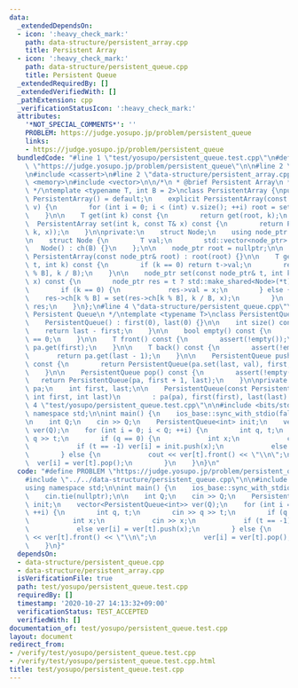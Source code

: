 ```yaml
---
data:
  _extendedDependsOn:
  - icon: ':heavy_check_mark:'
    path: data-structure/persistent_array.cpp
    title: Persistent Array
  - icon: ':heavy_check_mark:'
    path: data-structure/persistent_queue.cpp
    title: Persistent Queue
  _extendedRequiredBy: []
  _extendedVerifiedWith: []
  _pathExtension: cpp
  _verificationStatusIcon: ':heavy_check_mark:'
  attributes:
    '*NOT_SPECIAL_COMMENTS*': ''
    PROBLEM: https://judge.yosupo.jp/problem/persistent_queue
    links:
    - https://judge.yosupo.jp/problem/persistent_queue
  bundledCode: "#line 1 \"test/yosupo/persistent_queue.test.cpp\"\n#define PROBLEM\
    \ \"https://judge.yosupo.jp/problem/persistent_queue\"\n\n#line 2 \"data-structure/persistent_queue.cpp\"\
    \n#include <cassert>\n#line 2 \"data-structure/persistent_array.cpp\"\n#include\
    \ <memory>\n#include <vector>\n\n/*\n * @brief Persistent Array\n * @docs docs/data-structure/persistent_array.md\n\
    \ */\ntemplate <typename T, int B = 2>\nclass PersistentArray {\npublic:\n   \
    \ PersistentArray() = default;\n    explicit PersistentArray(const std::vector<T>&\
    \ v) {\n        for (int i = 0; i < (int) v.size(); ++i) root = set(root, i, v[i]);\n\
    \    }\n\n    T get(int k) const {\n        return get(root, k);\n    }\n\n  \
    \  PersistentArray set(int k, const T& x) const {\n        return PersistentArray(set(root,\
    \ k, x));\n    }\n\nprivate:\n    struct Node;\n    using node_ptr = std::shared_ptr<Node>;\n\
    \n    struct Node {\n        T val;\n        std::vector<node_ptr> ch;\n     \
    \   Node() : ch(B) {}\n    };\n\n    node_ptr root = nullptr;\n\n    explicit\
    \ PersistentArray(const node_ptr& root) : root(root) {}\n\n    T get(const node_ptr&\
    \ t, int k) const {\n        if (k == 0) return t->val;\n        return get(t->ch[k\
    \ % B], k / B);\n    }\n\n    node_ptr set(const node_ptr& t, int k, const T&\
    \ x) const {\n        node_ptr res = t ? std::make_shared<Node>(*t) : std::make_shared<Node>();\n\
    \        if (k == 0) {\n            res->val = x;\n        } else {\n        \
    \    res->ch[k % B] = set(res->ch[k % B], k / B, x);\n        }\n        return\
    \ res;\n    }\n};\n#line 4 \"data-structure/persistent_queue.cpp\"\n\n/*\n * @brief\
    \ Persistent Queue\n */\ntemplate <typename T>\nclass PersistentQueue {\npublic:\n\
    \    PersistentQueue() : first(0), last(0) {}\n\n    int size() const {\n    \
    \    return last - first;\n    }\n\n    bool empty() const {\n        return size()\
    \ == 0;\n    }\n\n    T front() const {\n        assert(!empty());\n        return\
    \ pa.get(first);\n    }\n\n    T back() const {\n        assert(!empty());\n \
    \       return pa.get(last - 1);\n    }\n\n    PersistentQueue push(const T& val)\
    \ const {\n        return PersistentQueue(pa.set(last, val), first, last + 1);\n\
    \    }\n\n    PersistentQueue pop() const {\n        assert(!empty());\n     \
    \   return PersistentQueue(pa, first + 1, last);\n    }\n\nprivate:\n    PersistentArray<T>\
    \ pa;\n    int first, last;\n\n    PersistentQueue(const PersistentArray<T>& pa,\
    \ int first, int last)\n        : pa(pa), first(first), last(last) {}\n};\n#line\
    \ 4 \"test/yosupo/persistent_queue.test.cpp\"\n\n#include <bits/stdc++.h>\nusing\
    \ namespace std;\n\nint main() {\n    ios_base::sync_with_stdio(false);\n    cin.tie(nullptr);\n\
    \n    int Q;\n    cin >> Q;\n    PersistentQueue<int> init;\n    vector<PersistentQueue<int>>\
    \ ver(Q);\n    for (int i = 0; i < Q; ++i) {\n        int q, t;\n        cin >>\
    \ q >> t;\n        if (q == 0) {\n            int x;\n            cin >> x;\n\
    \            if (t == -1) ver[i] = init.push(x);\n            else ver[i] = ver[t].push(x);\n\
    \        } else {\n            cout << ver[t].front() << \"\\n\";\n          \
    \  ver[i] = ver[t].pop();\n        }\n    }\n}\n"
  code: "#define PROBLEM \"https://judge.yosupo.jp/problem/persistent_queue\"\n\n\
    #include \"../../data-structure/persistent_queue.cpp\"\n\n#include <bits/stdc++.h>\n\
    using namespace std;\n\nint main() {\n    ios_base::sync_with_stdio(false);\n\
    \    cin.tie(nullptr);\n\n    int Q;\n    cin >> Q;\n    PersistentQueue<int>\
    \ init;\n    vector<PersistentQueue<int>> ver(Q);\n    for (int i = 0; i < Q;\
    \ ++i) {\n        int q, t;\n        cin >> q >> t;\n        if (q == 0) {\n \
    \           int x;\n            cin >> x;\n            if (t == -1) ver[i] = init.push(x);\n\
    \            else ver[i] = ver[t].push(x);\n        } else {\n            cout\
    \ << ver[t].front() << \"\\n\";\n            ver[i] = ver[t].pop();\n        }\n\
    \    }\n}"
  dependsOn:
  - data-structure/persistent_queue.cpp
  - data-structure/persistent_array.cpp
  isVerificationFile: true
  path: test/yosupo/persistent_queue.test.cpp
  requiredBy: []
  timestamp: '2020-10-27 14:13:32+09:00'
  verificationStatus: TEST_ACCEPTED
  verifiedWith: []
documentation_of: test/yosupo/persistent_queue.test.cpp
layout: document
redirect_from:
- /verify/test/yosupo/persistent_queue.test.cpp
- /verify/test/yosupo/persistent_queue.test.cpp.html
title: test/yosupo/persistent_queue.test.cpp
---
```

